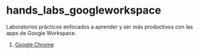 # hands_labs_googleworkspace
Laboratorios prácticos enfocados a aprender y ser más productivos con las apps de Google Workspace.

1. [Google Chrome](https://github.com/appsgoogle/hands_labs_googleworkspace/blob/main/01_Chrome/01_Chrome.md)
